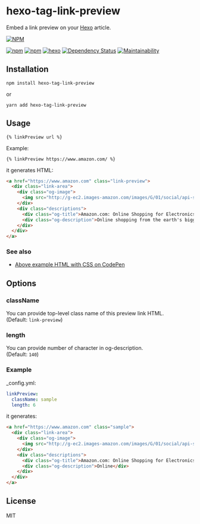 # hexo-tag-link-preview
Embed a link preview on your [Hexo](https://hexo.io/) article.

[![NPM](https://nodei.co/npm/hexo-tag-link-preview.png)](https://nodei.co/npm/hexo-tag-link-preview.js/)

[![npm](https://img.shields.io/npm/l/hexo-tag-link-preview.svg?style=flat-square)](LICENSE) 
[![npm](https://img.shields.io/npm/dt/hexo-tag-link-preview.svg?style=flat-square)](https://www.npmjs.com/package/hexo-tag-link-preview)
[![hexo](https://img.shields.io/badge/Hexo-%3E%3D3.0-blue.svg?style=flat-square)](https://hexo.io)
[![Dependency Status](https://gemnasium.com/badges/github.com/minamo173/hexo-tag-link-preview.svg)](https://gemnasium.com/github.com/minamo173/hexo-tag-link-preview)
[![Maintainability](https://api.codeclimate.com/v1/badges/a99a88d28ad37a79dbf6/maintainability)](https://codeclimate.com/github/codeclimate/codeclimate/maintainability)

## Installation

`npm install hexo-tag-link-preview`

or

`yarn add hexo-tag-link-preview`

## Usage
`{% linkPreview url %}`

Example:
```
{% linkPreview https://www.amazon.com/ %}
```

it generates HTML:

```html
<a href="https://www.amazon.com" class="link-preview">
  <div class="link-area">
    <div class="og-image">
      <img src="http://g-ec2.images-amazon.com/images/G/01/social/api-share/amazon_logo_500500._V323939215_.png">
    </div>
    <div class="descriptions">
      <div class="og-title">Amazon.com: Online Shopping for Electronics, Apparel, Computers, Books, DVDs &amp; more</div>
      <div class="og-description">Online shopping from the earth's biggest selection of books, magazines, music, DVDs, videos, electronics, computers, software, apparel &amp; accessories, shoes, jewelry, tools &amp; hardware, housewares, furniture, sporting goods, beauty &amp; personal care, broadband &amp; dsl, gourmet food &amp; just about anything else.</div>
    </div>
  </div>
</a>
```

### See also
+ [Above example HTML with CSS on CodePen](https://codepen.io/minamo173/pen/OQKJWX)

## Options
### className
You can provide top-level class name of this preview link HTML.  
(Default: `link-preview`)

### length
You can provide number of character in og-description.  
(Default: `140`)

### Example

_config.yml:

```yaml
linkPreview:
  className: sample
  length: 6
```

it generates:

```html
<a href="https://www.amazon.com" class="sample">
  <div class="link-area">
    <div class="og-image">
      <img src="http://g-ec2.images-amazon.com/images/G/01/social/api-share/amazon_logo_500500._V323939215_.png">
    </div>
    <div class="descriptions">
      <div class="og-title">Amazon.com: Online Shopping for Electronics, Apparel, Computers, Books, DVDs &amp; more</div>
      <div class="og-description">Online</div>
    </div>
  </div>
</a>
```

## License
MIT
